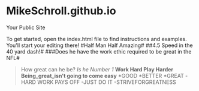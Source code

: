 MikeSchroll.github.io
=====================

Your Public Site

To get started, open the index.html file to find instructions and examples. You'll start your editing there!
#Half Man Half Amazing# 
##4.5 Speed in the 40 yard dash!# 
###Does he have the work ethic required to be great in the NFL# 
> How great can he be?
*Is he Number 1*
**Work Hard Play Harder**
**Being_great_isn't going to come easy**
*GOOD
*BETTER 
*GREAT
-HARD WORK PAYS OFF
-JUST DO IT
-STRIVEFORGREATNESS
